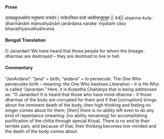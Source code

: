 #### Prose 

उत्सन्नकुलधर्माणां मनुष्याणां जनार्दन |
नरकेऽनियतं वासो भवतीत्यनुशुश्रुम || 44||
utsanna-kula-dharmāṇāṁ manuṣhyāṇāṁ janārdana
narake ‘niyataṁ vāso bhavatītyanuśhuśhruma

 #### Bengali Translation 

O Janardan! We have heard that those people for whom the lineage-dharmas are destroyed – they are destined to live in hell.

 #### Commentary 

“JanArdana”: “jana” = birth; “ardana” = to persecute. The One Who persecutes birth – meaning: the One Who bestows Liberation – it is He Who is called “Janardan.” Here, it is Kutastha Chaitanya that is being addressed as: “O Janardan! It is heard that those who have mind-dharma – if those dharmas of the body are corrupted for them and if that [corruption] brings about the imminent death of the body, then high thinking and feeling no longer comes about for them; [then] there is no ability left even to do any kind of repentance (meaning: [no ability remaining] for accomplishing purification of the chitta through special Kriya). There is no end to their terrible pain, and because of that, their thinking becomes low-minded and the death of the body comes about.
